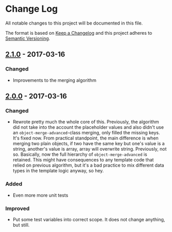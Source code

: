 # Change Log
All notable changes to this project will be documented in this file.

The format is based on [Keep a Changelog](http://keepachangelog.com/)
and this project adheres to [Semantic Versioning](http://semver.org/).

## [2.1.0] - 2017-03-16
### Changed
- Improvements to the merging algorithm

## [2.0.0] - 2017-03-16
### Changed
- Rewrote pretty much the whole core of this. Previously, the algorithm did not take into the account the placeholder values and also didn't use an `object-merge-advanced`-class merging, only filled the missing keys. It's fixed now. From practical standpoint, the main difference is when merging two plain objects, if two have the same key but one's value is a string, another's value is array, array will overwrite string. Previously, not so. Basically, now the full hierarchy of `object-merge-advanced` is retained. This might have consequences to any template code that relied on previous algorithm, but it's a bad practice to mix different data types in the template logic anyway, so hey.

### Added 
- Even more more unit tests

### Improved
- Put some test variables into correct scope. It does not change anything, but still.

[2.0.0]: https://github.com/code-and-send/object-fill-missing-keys/compare/v1.4.0...v2.0.0
[2.1.0]: https://github.com/code-and-send/object-fill-missing-keys/compare/v2.0.0...v2.1.0
